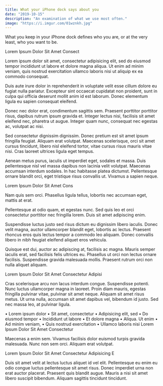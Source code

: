 ```yaml
---
title: What your iPhone dock says about you
date: "2019-10-15"
description: "An examination of what we use most often."
image: "https://i.imgur.com/01wznkh.jpg"
---
```


What you keep in your iPhone dock defines who you are, or at the very least, who you want to be.


Lorem Ipsum Dolor Sit Amet Consect

Lorem ipsum dolor sit amet, consectetur adipisicing elit, sed do eiusmod tempor incididunt ut labore et dolore magna aliqua. Ut enim ad minim veniam, quis nostrud exercitation ullamco laboris nisi ut aliquip ex ea commodo consequat.

Duis aute irure dolor in reprehenderit in voluptate velit esse cillum dolore eu fugiat nulla pariatur. Excepteur sint occaecat cupidatat non proident, sunt in culpa qui officia deserunt mollit anim id est laborum. Donec elementum ligula eu sapien consequat eleifend.

Donec nec dolor erat, condimentum sagittis sem. Praesent porttitor porttitor risus, dapibus rutrum ipsum gravida et. Integer lectus nisi, facilisis sit amet eleifend nec, pharetra ut augue. Integer quam nunc, consequat nec egestas ac, volutpat ac nisi.

Sed consectetur dignissim dignissim. Donec pretium est sit amet ipsum fringilla feugiat. Aliquam erat volutpat. Maecenas scelerisque, orci sit amet cursus tincidunt, libero nisl eleifend tortor, vitae cursus risus mauris vitae nisi. Cras laoreet ultrices ligula eget tempus.

Aenean metus purus, iaculis ut imperdiet eget, sodales et massa. Duis pellentesque nisl vel massa dapibus non lacinia velit volutpat. Maecenas accumsan interdum sodales. In hac habitasse platea dictumst. Pellentesque ornare blandit orci, eget tristique risus convallis ut. Vivamus a sapien neque.

Lorem Ipsum Dolor Sit Amet Cons

Nam quis sem orci. Phasellus ligula tellus, lobortis nec accumsan eget, mattis at erat.

Pellentesque at odio quam, et egestas nunc. Sed quis leo et orci consectetur porttitor nec fringilla lorem. Duis sit amet adipiscing enim.

Suspendisse luctus justo sed risus dictum eu dignissim libero iaculis. Donec velit magna, auctor ullamcorper blandit eget, lobortis ac lectus. Praesent rhoncus eros quis lectus tempor a commodo leo aliquam. Donec convallis libero in nibh feugiat eleifend aliquet eros vehicula.

Quisque est dui, auctor ac adipiscing at, facilisis ac magna. Mauris semper iaculis erat, sed facilisis felis ultrices eu. Phasellus ut orci non lectus ornare facilisis. Suspendisse gravida malesuada mollis. Praesent rutrum orci non nulla aliquet aliquam.

Lorem Ipsum Dolor Sit Amet Consectetur Adipisi

Cras scelerisque arcu non lacus interdum congue. Suspendisse potenti. Nunc luctus ullamcorper magna in laoreet. Proin diam mauris, egestas fringilla pulvinar vitae, pulvinar sit amet neque. Aliquam sit amet risus metus. Ut urna nulla, accumsan sit amet dapibus vel, bibendum id justo. Sed nec massa leo, at pulvinar ligula.

• Lorem ipsum dolor
• Sit amet, consectetur
• Adipisicing elit, sed
• Do eiusmod tempor
• Incididunt ut labore
• Et dolore magna
• Aliqua. Ut enim
• Ad minim veniam,
• Quis nostrud exercitation
• Ullamco laboris nisi
Lorem Ipsum Dolor Sit Amet Consectetur

Maecenas a enim sem. Vivamus facilisis dolor euismod turpis gravida malesuada. Nunc non sem orci. Aliquam erat volutpat.

Lorem Ipsum Dolor Sit Amet Consectetur Adipisicing E

Duis sit amet velit at lectus luctus aliquet id vel elit. Pellentesque eu enim eu odio congue luctus pellentesque sit amet risus. Donec imperdiet urna non erat auctor placerat. Praesent quis blandit augue. Mauris a nisi sit amet libero suscipit bibendum. Aliquam sagittis tincidunt tincidunt.

